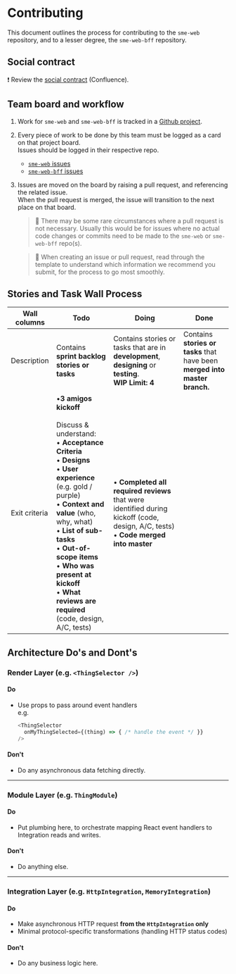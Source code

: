 # Contributing

This document outlines the process for contributing to the `sme-web` repository, and to a lesser degree, the `sme-web-bff` repository.

## Social contract
:heavy_exclamation_mark: Review the [social contract](https://myobconfluence.atlassian.net/wiki/x/7Im5Lw) (Confluence).

## Team board and workflow
1. Work for `sme-web` and `sme-web-bff` is tracked in a [Github project](https://github.com/MYOB-Technology/sme-web/projects/1).

1. Every piece of work to be done by this team must be logged as a card on that project board.<br/>
   Issues should be logged in their respective repo.
    - [`sme-web` issues](https://github.com/MYOB-Technology/sme-web/issues)
    - [`sme-web-bff` issues](https://github.com/MYOB-Technology/sme-web-bff/issues)

1. Issues are moved on the board by raising a pull request, and referencing the related issue.<br/>
   When the pull request is merged, the issue will transition to the next place on that board.<br/>
   > :thought_balloon: There may be some rare circumstances where a pull request is not necessary. Usually this would be for issues where no actual code changes or commits need to be made to the `sme-web` or `sme-web-bff` repo(s).
   
   > :page_facing_up: When creating an issue or pull request, read through the template to understand which information we recommend you submit, for the process to go most smoothly.

## Stories and Task Wall Process
Wall columns | Todo | Doing | Done
------------ | ---- | ----- | ----
Description	| Contains **sprint backlog stories or tasks** | Contains stories or tasks that are in **development**, **designing** or **testing**.<br/>**WIP Limit: 4**  | Contains **stories or tasks** that have been **merged into master branch.**
Exit criteria | •**3 amigos kickoff**<br/><br/> Discuss &amp; understand:<br/> • **Acceptance Criteria**<br/> • **Designs**<br/> • **User experience** (e.g. gold / purple)<br/> • **Context and value** (who, why, what)<br/> • **List of sub-tasks**<br/> • **Out-of-scope items**<br/> • **Who was present at kickoff**<br/> • **What reviews are required** (code, design, A/C, tests) | • **Completed all required reviews** that were identified during kickoff (code, design, A/C, tests)<br/> • **Code merged into master**

## Architecture Do's and Dont's
### Render Layer (e.g. `<ThingSelector />`)
#### Do
  - Use props to pass around event handlers<br/>e.g.
    ```javascript
    <ThingSelector
      onMyThingSelected={(thing) => { /* handle the event */ }}
    />
    ```
    
#### Don't
  - Do any asynchronous data fetching directly.

----

### Module Layer (e.g. `ThingModule`)
#### Do
  - Put plumbing here, to orchestrate mapping React event handlers to Integration reads and writes.
  
#### Don't
  - Do anything else.

----

### Integration Layer (e.g. `HttpIntegration`, `MemoryIntegration`)
#### Do
  - Make asynchronous HTTP request **from the `HttpIntegration` only**
  - Minimal protocol-specific transformations (handling HTTP status codes)
  
#### Don't
  - Do any business logic here.
